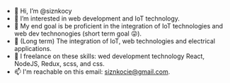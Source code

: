 - 👋 Hi, I’m @siznkocy
- 👀 I’m interested in web development and IoT technology.
- 🌱 My end goal is be proficient in the integration of IoT technologies and web dev technonogies (short term goal 😜).
- 🌴 (Long term) The integration of IoT, web technologies and electrical applications.
- 💞️ I freelance on these skills: wed development technology React, NodeJS, Redux, scss, and css.
- 📫 I'm reachable on this email: siznkocie@gmail.com.


<!---
siznkocy/siznkocy is a ✨ special ✨ repository because its `README.md` (this file) appears on your GitHub profile.
You can click the Preview link to take a look at your changes.
--->
